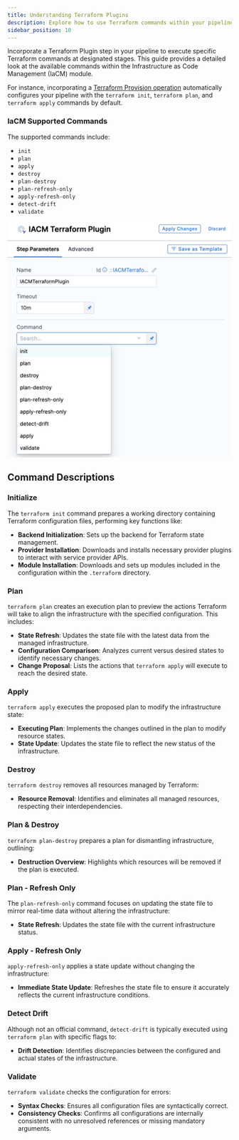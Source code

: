 ```yaml
---
title: Understanding Terraform Plugins
description: Explore how to use Terraform commands within your pipelines effectively.
sidebar_position: 10
---
```


Incorporate a Terraform Plugin step in your pipeline to execute specific Terraform commands at designated stages. This guide provides a detailed look at the available commands within the Infrastructure as Code Management (IaCM) module.

For instance, incorporating a [Terraform Provision operation](../../workspaces/provision-workspace.md) automatically configures your pipeline with the `terraform init`, `terraform plan`, and `terraform apply` commands by default.

### IaCM Supported Commands

The supported commands include:
- `init`
- `plan`
- `apply`
- `destroy`
- `plan-destroy`
- `plan-refresh-only`
- `apply-refresh-only`
- `detect-drift`
- `validate`

![Terraform Plugins](../../static/pipelines/tf_plugins.png)

## Command Descriptions

### Initialize
The `terraform init` command prepares a working directory containing Terraform configuration files, performing key functions like:
- **Backend Initialization**: Sets up the backend for Terraform state management.
- **Provider Installation**: Downloads and installs necessary provider plugins to interact with service provider APIs.
- **Module Installation**: Downloads and sets up modules included in the configuration within the `.terraform` directory.

### Plan
`terraform plan` creates an execution plan to preview the actions Terraform will take to align the infrastructure with the specified configuration. This includes:
- **State Refresh**: Updates the state file with the latest data from the managed infrastructure.
- **Configuration Comparison**: Analyzes current versus desired states to identify necessary changes.
- **Change Proposal**: Lists the actions that `terraform apply` will execute to reach the desired state.

### Apply
`terraform apply` executes the proposed plan to modify the infrastructure state:
- **Executing Plan**: Implements the changes outlined in the plan to modify resource states.
- **State Update**: Updates the state file to reflect the new status of the infrastructure.

### Destroy
`terraform destroy` removes all resources managed by Terraform:
- **Resource Removal**: Identifies and eliminates all managed resources, respecting their interdependencies.

### Plan & Destroy
`terraform plan-destroy` prepares a plan for dismantling infrastructure, outlining:
- **Destruction Overview**: Highlights which resources will be removed if the plan is executed.

### Plan - Refresh Only
The `plan-refresh-only` command focuses on updating the state file to mirror real-time data without altering the infrastructure:
- **State Refresh**: Updates the state file with the current infrastructure status.

### Apply - Refresh Only
`apply-refresh-only` applies a state update without changing the infrastructure:
- **Immediate State Update**: Refreshes the state file to ensure it accurately reflects the current infrastructure conditions.

### Detect Drift
Although not an official command, `detect-drift` is typically executed using `terraform plan` with specific flags to:
- **Drift Detection**: Identifies discrepancies between the configured and actual states of the infrastructure.

### Validate
`terraform validate` checks the configuration for errors:
- **Syntax Checks**: Ensures all configuration files are syntactically correct.
- **Consistency Checks**: Confirms all configurations are internally consistent with no unresolved references or missing mandatory arguments.







